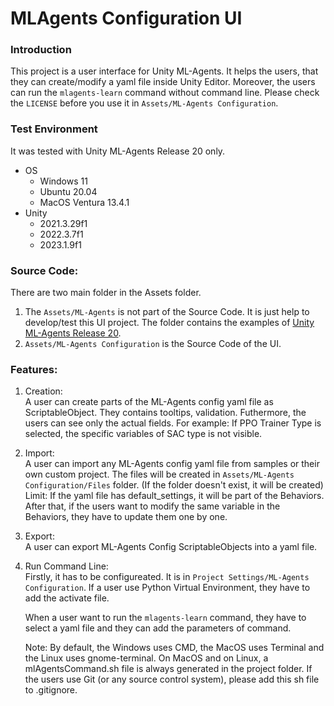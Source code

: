 # MLAgents Configuration UI

### Introduction
This project is a user interface for Unity ML-Agents.
It helps the users, that they can create/modify a yaml file inside Unity Editor.
Moreover, the users can run the `mlagents-learn` command without command line.
Please check the `LICENSE` before you use it in `Assets/ML-Agents Configuration`.

### Test Environment
It was tested with Unity ML-Agents Release 20 only.
- OS
	- Windows 11
	- Ubuntu 20.04
	- MacOS Ventura 13.4.1
- Unity
	- 2021.3.29f1
	- 2022.3.7f1
	- 2023.1.9f1

### Source Code:
There are two main folder in the Assets folder.
1.	The `Assets/ML-Agents` is not part of the Source Code. It is just help to develop/test this UI project.
	The folder contains the examples of [Unity ML-Agents Release 20](https://github.com/Unity-Technologies/ml-agents/tree/release_20_docs/Project/Assets/ML-Agents). 
2.	`Assets/ML-Agents Configuration` is the Source Code of the UI.

### Features:
1.	Creation:  
  A user can create parts of the ML-Agents config yaml file as ScriptableObject.
	They contains tooltips, validation. Futhermore, the users can see only the actual fields.
	For example: If PPO Trainer Type is selected, the specific variables of SAC type is not visible.
3.	Import:  
	A user can import any ML-Agents config yaml file from samples or their own custom project.
	The files will be created in `Assets/ML-Agents Configuration/Files` folder. (If the folder doesn't exist, it will be created)
	Limit: If the yaml file has default_settings, it will be part of the Behaviors. 
			After that, if the users want to modify the same variable in the Behaviors, they have to update them one by one.
4.	Export:  
	A user can export ML-Agents Config ScriptableObjects into a yaml file.
5.	Run Command Line:  
	Firstly, it has to be configureated. It is in `Project Settings/ML-Agents Configuration`.
	If a user use Python Virtual Environment, they have to add the activate file.
	
	When a user want to run the `mlagents-learn` command, they have to select a yaml file and they can add the parameters of command.
	
	Note: By default, the Windows uses CMD, the MacOS uses Terminal and the Linux uses gnome-terminal.
			On MacOS and on Linux, a mlAgentsCommand.sh file is always generated in the project folder. 
			If the users use Git (or any source control system), please add this sh file to .gitignore.
